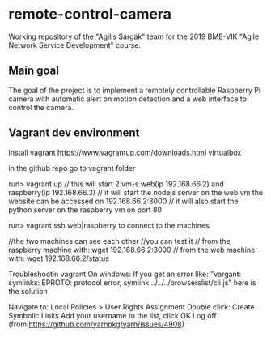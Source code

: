 # remote-control-camera
Working repository of the "Agilis Sárgák" team for the 2019 BME-VIK "Agile Network Service Development" course.

## Main goal
The goal of the project is to implement a remotely controllable Raspberry Pi camera with automatic alert on motion detection and a web interface to control the camera.

## Vagrant dev environment
Install
vagrant https://www.vagrantup.com/downloads.html
virtualbox

in the github repo go to vagrant folder

run> vagrant up 
// this will start 2 vm-s web(ip 192.168.66.2) and raspberry(ip 192.168.66.3)
// it will start the nodejs server on the web vm the website can be accessed on 192.168.66.2:3000
// it will also start the python server on the raspberry vm on port 80

run> vagrant ssh web|raspberry to connect to the machines

//the two machines can see each other 
//you can test it 
//      from the raspberry machine with: wget 192.168.66.2:3000
//      from the web machine with: wget 192.168.66.2/status


Troubleshootin vagrant
On windows:
If you get an error like: "vargant: symlinks: EPROTO: protocol error, symlink ../../../browserslist/cli.js" here is the solution

Navigate to: Local Policies > User Rights Assignment
Double click: Create Symbolic Links
Add your username to the list, click OK
Log off (from:https://github.com/yarnpkg/yarn/issues/4908)
